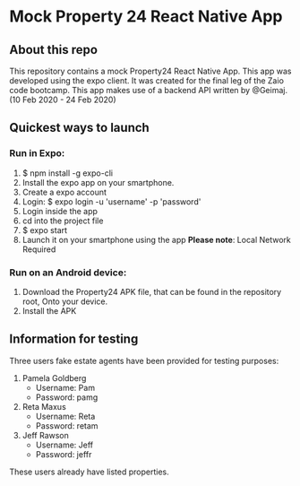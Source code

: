 # Mock Property 24 React Native App

## About this repo
This repository contains a mock Property24 React Native App. This app was developed using the expo client. It was created for the final leg of the Zaio code bootcamp. This app makes use of a backend API written by @Geimaj. 
(10 Feb 2020 - 24 Feb 2020)

## Quickest ways to launch
### Run in Expo:
1. $ npm install -g expo-cli
2. Install the expo app on your smartphone.
3. Create a expo account
4. Login: $ expo login -u 'username' -p 'password'
5. Login inside the app
6. cd into the project file
7. $ expo start
8. Launch it on your smartphone using the app
**Please note**: Local Network Required 
### Run on an Android device:
1. Download the Property24 APK file, that can be found in the repository root, Onto your device.
2. Install the APK

## Information for testing
Three users fake estate agents have been provided for testing purposes:
1. Pamela Goldberg
    * Username: Pam
    * Password: pamg
2. Reta Maxus
    * Username: Reta
    * Password: retam
3. Jeff Rawson
    * Username: Jeff
    * Password: jeffr

These users already have listed properties. 